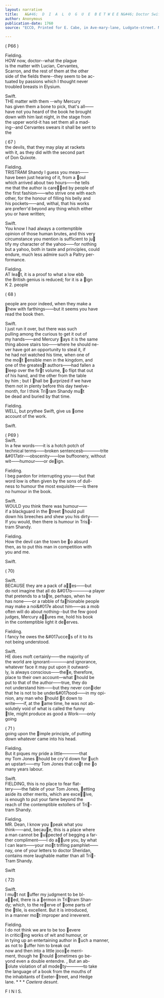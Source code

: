 ```yaml
---
layout: narrative
title:   A&#46;  D  I  A  L  O  G  U  E  B E T W E E N&#46; Doctor Swift and HENRY FIELDING&#44; Esq&#59; in the SHADES&#46; from Tristram Shandy&#39;s Bon Mot&#39;s Repartees&#44; odd Adventures&#44; And Humorous Stories&#59; All warrented ORIGINALS&#59; Being taken from ACTUAL CONVERSATIONS&#59; Or collected from teh most AUTHENTICK INTELLIGENCE&#44; To which are added	&#44; by Way of APPENDIX&#59; A STORY OF A COCK and a BULL&#44; in the SHANDY STILE&#59; A POETiCAL EPSITLE&#44; never before printe&#59; A DISCOURSE well worth the Perusal of all who are curious in thr SERMON WAY&#59; and a NEW DIALOGUE of the DEAD&#44; between DEAN SWIFT and HENRY FIELDING&#44; esq&#59; 
author: Anonymous
publication-date: 1760
source: "ECCO, Printed for E. Cabe, in Ave-mary-lane, Ludgate-street. M DCC LX"

---
```


( P66 )


 
  Fielding.  
  HOW now, doctor--what the plague  
 is the matter with Lucian, Cervantes,  
 Scarron, and the rest of them at the other  
 side of the fields there--they seem to be ac-  
 tuated by passions which I thought never  
troubled breasts in Elysium.  

Swift.  
THE matter with them --why Mercury  
has given them a bone to pick, that's all——  
have not you heard of the book he brought  
down with him last night, in the stage from  
the upper world-it has set them all a mad-  
ing--and Cervantes swears it shall be sent to   
the  

( 67 )   
the devils, that they may play at rackets  
with it, as they did with the second part  
of Don Quixote.  

Fielding.  
TRISTRAM Shandy I guess you mean——  
have been just hearing of it, from a &#017;oul  
which arrived about two hours——he tells  
me that the author is care&#017;&#017;ed by people of  
the first fashion——who strive one with each  
other, for the honour of filling his belly and  
his pockets——and, withal, that his works  
are preferr'd beyond any thing which either  
you or have written;  

Swift.  
You know I had always a contemptible  
opinion of those human brutes, and this very  
circumstance you mention is sufficient to ju&#017;  
tify my character of the yahoo——for nothing   
but a yahoo, both in taste and principles, could   
endure, much less admire such a Paltry per-  
formance.  

Fielding.   
AT lea&#017;t, it is a proof to what a low ebb  
the British genius is reduced; for it is a &#017;ign  
K 2. people  

( 68 )  

people are poor indeed, when they make a  
&#017;hew with farthings——but it seems you have   
read the book then.  

Swift.  
I just run it over, but there was such  
pulling among the curious to get it out of   
my hands——and Mercury &#017;ays it is the same  
thing above stairs too——where he should ne-  
ver have got an opportunity to steal it, if   
he had not watched his time, when one of  
the mo&#017;t &#017;ensible men in the kingdom, and  
one of the greates&#017;t authors——had fallen a  
&#017;leep over the fir&#017;t volume, &#017;o flipt that out  
of his hand, and the other from the table  
by him ; but I &#017;hall be &#017;urprized if we have  
them not in plenty before this day twelve-  
month, for I think Tri&#017;ram Shandy mu&#017;t   
be dead and buried by that time.  

Fielding.  
WELL, but prythee Swift, give us &#017;ome   
account of the work.  

Swift.  
 
( P69 )  
Swift.  
In a few words——it is a hotch potch of   
technical terms——broken sentencesb————trite  
&#017atir-—obscenity——low buffoonery, without  
wit——humour——or de&#017;ign.  

Fielding.  
I beg pardon for interrupting you——but that   
word low is often given by the sons of dull-  
ness to humour the most exquisite——is there  
no humour in the book.  

Swift.  
WOULD you think there was humour——  
if  a blackguard in the &#017;treet &#017;hould pull  
down his breeches and shew you his dirty——  
If you would, then there is humour in Tris&#017;-  
tram Shandy.  

Fielding.  
How the devil can the town be &#017;o absurd  
then, as to put this man in competition with   
you and me.  

Swift.  

( 70)  

Swift.  
BECAUSE they are a pack of a&#017;&#017;es——but  
do not imagine that all do &#017o————a player  
that pretends to a ta&#017;te, perhaps, when he  
has none——or a rabble of fa&#017;hionable people  
may make a noi&#017e about him——as a mob  
often will do about nothing--but the few good  
judges, Mercury a&#017;&#017;ures me, hold his book  
in the contemptible light it de&#017;erves.  

Fielding.   
I fancy he owes the &#017ucce&#017;s of it to its  
not being understood.  

Swift.  
HE does moft certainly——the majority of  
the world are ignorant————and ignorance,  
whatever face it may put upon it outward-  
ly, is always conscious——the&#017;e, therefore,   
place to their own account—what &#017;hould be  
put to that of the author——true, they do   
not understand him——but they never con&#017;ider  
that he is not to be under&#017tood——in my opi-  
nion, any man who &#017;hould &#017;it down to  
write——if, at the &#017;ame time, he was not ab-  
solutely void of what is called the funny   
&#017;tile, might produce as good a Work——only  
going  

( 71 )  
going upon the &#017;imple principle, of putting  
down whatever came into his head.  

Fielding.  
But it piques my pride a little————that  
my Tom Jones &#017;hould be cry'd down for &#017;uch  
an upstart——my Tom Jones that co&#017;t me &#017;o  
many years labour.  

Swift.  
FIELDING, this is no place to fear flat-  
tery——the fable of your Tom Jones, &#017;etting  
aside its other merits, which are exce&#017;&#017;ive,  
is enough to put your fame beyond the   
reach of the contemptible extollers of Tri&#017;-   
tram Shandy.  

Fielding.  
MR. Dean, I know you &#017;peak what you  
think——and, becau&#017;e, this is a place where  
a man cannot be &#017;u&#017;pected of begging a far-  
ther compliment——I do a&#017;&#017;ure you, by what  
I can learn——your mo&#017;t trifling pamphlet——  
nay, one of your letters to doctor Sheridan,  
contains more laughable matter than all Tri&#017;-  
Tram Shandy.  

Swift  

( 72)   

Swift.  
I mu&#017;t not &#017;uffer my judgment to be bl-  
a&#017;&#017;ed, there is a &#017;ermon in Tri&#017;tram Shan-  
dy; which, to the re&#017;erve of &#017;ome parts of  
the &#017;tile, is excellent. But it is introduced,   
in a manner mo&#017;t improper and irreverent.  

Fielding.   
I do not think we are to be too &#017;evere   
in critici&#017;ing works of wit and humour, or   
in tying up an entertaining author in &#017;uch a manner,  
as not to &#017;uffer him to break out   
now and then into a little joco&#017;e merri-  
ment, though he &#017;hould &#017;ometimes go be-  
yond even a double entendre. , But an ab-  
&#017;olute violation of all mode&#017;ty————to take  
the language of a book from the mouths of  
the inhabitants of Exeter-&#017;treet, and Hedge  
lane. * * *  *Caetera desunt*.  


  F I N I S.   
